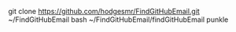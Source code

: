 git clone https://github.com/hodgesmr/FindGitHubEmail.git ~/FindGitHubEmail
bash ~/FindGitHubEmail/findGitHubEmail punkle
